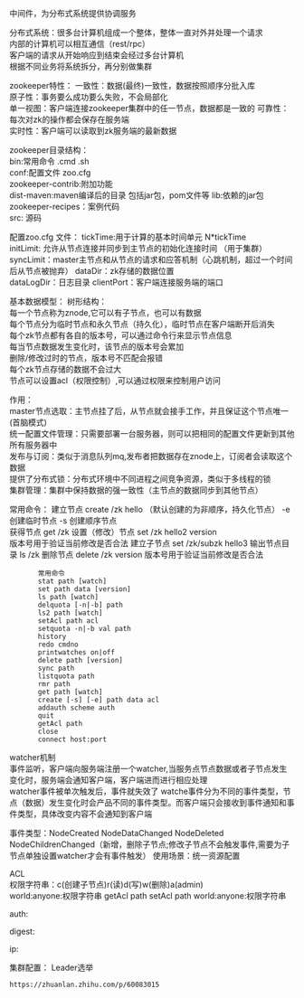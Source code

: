 中间件，为分布式系统提供协调服务

分布式系统：很多台计算机组成一个整体，整体一直对外并处理一个请求  
    内部的计算机可以相互通信（rest/rpc）  
    客户端的请求从开始响应到结束会经过多台计算机  
    根据不同业务将系统拆分，再分别做集群  
    
zookeeper特性：
一致性：数据(最终)一致性，数据按照顺序分批入库  
原子性：事务要么成功要么失败，不会局部化  
单一视图：客户端连接zookeeper集群中的任一节点，数据都是一致的 
可靠性：每次对zk的操作都会保存在服务端  
实时性：客户端可以读取到zk服务端的最新数据 

zookeeper目录结构：  
bin:常用命令 .cmd  .sh  
conf:配置文件  zoo.cfg  
zookeeper-contrib:附加功能  
dist-maven:maven编译后的目录 包括jar包，pom文件等
lib:依赖的jar包
zookeeper-recipes：案例代码  
src: 源码

配置zoo.cfg 文件：
tickTime:用于计算的基本时间单元  N*tickTime  
initLimit: 允许从节点连接并同步到主节点的初始化连接时间 （用于集群）
syncLimit：master主节点和从节点的请求和应答机制（心跳机制，超过一个时间后从节点被抛弃）
dataDir：zk存储的数据位置  
dataLogDir：日志目录
clientPort：客户端连接服务端的端口


基本数据模型：
树形结构：  
每一个节点称为znode,它可以有子节点，也可以有数据    
每个节点分为临时节点和永久节点（持久化），临时节点在客户端断开后消失  
每个zk节点都有各自的版本号，可以通过命令行来显示节点信息    
每当节点数据发生变化时，该节点的版本号会累加  
删除/修改过时的节点，版本号不匹配会报错  
每个zk节点存储的数据不会过大  
节点可以设置acl（权限控制）,可以通过权限来控制用户访问  



作用：  
master节点选取：主节点挂了后，从节点就会接手工作，并且保证这个节点唯一  (首脑模式)  
统一配置文件管理：只需要部署一台服务器，则可以把相同的配置文件更新到其他所有服务器中  
发布与订阅：类似于消息队列mq,发布者把数据存在znode上，订阅者会读取这个数据  
提供了分布式锁：分布式环境中不同进程之间竞争资源，类似于多线程的锁  
集群管理：集群中保持数据的强一致性（主节点的数据同步到其他节点）

常用命令：
建立节点   create /zk  hello   （默认创建的为非顺序，持久化节点）
         -e 创建临时节点
         -s 创建顺序节点     
获得节点  get /zk 
设置（修改）节点 set /zk hello2 version   
        版本号用于验证当前修改是否合法
建立子节点  set /zk/subzk hello3
输出节点目录 ls /zk
删除节点  delete /zk version
        版本号用于验证当前修改是否合法
~~~text
       常用命令
       stat path [watch]
       set path data [version]
       ls path [watch]
       delquota [-n|-b] path
       ls2 path [watch]
       setAcl path acl
       setquota -n|-b val path
       history
       redo cmdno
       printwatches on|off
       delete path [version]
       sync path
       listquota path
       rmr path
       get path [watch]
       create [-s] [-e] path data acl
       addauth scheme auth
       quit
       getAcl path
       close
       connect host:port
~~~  

watcher机制  
事件监听，客户端向服务端注册一个watcher,当服务点节点数据或者子节点发生变化时，服务端会通知客户端，客户端进而进行相应处理  
watcher事件被单次触发后，事件就失效了
watche事件分为不同的事件类型，节点（数据）发生变化时会产品不同的事件类型。而客户端只会接收到事件通知和事件类型，具体改变内容不会通知到客户端


事件类型：NodeCreated  NodeDataChanged  NodeDeleted  NodeChildrenChanged（新增，删除子节点;修改子节点不会触发事件,需要为子节点单独设置watcher才会有事件触发）
使用场景：统一资源配置  

ACL  
权限字符串：c(创建子节点)r(读)d(写)w(删除)a(admin)  
world:anyone:权限字符串
getAcl path 
setAcl path world:anyone:权限字符串

auth:

digest:

ip:

集群配置：
Leader选举 
 ~~~
 https://zhuanlan.zhihu.com/p/60083015
 ~~~
 
 


    
